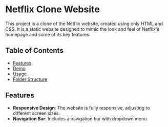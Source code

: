 # Netflix Clone Website

This project is a clone of the Netflix website, created using only HTML and CSS. It is a static website designed to mimic the look and feel of Netflix's homepage and some of its key features.

## Table of Contents
- [Features](#features)
- [Demo](#demo)
- [Usage](#usage)
- [Folder Structure](#folder-structure)



## Features
- **Responsive Design**: The website is fully responsive, adjusting to different screen sizes.
- **Navigation Bar**: Includes a  navigation bar with dropdown menu.
